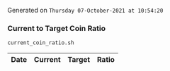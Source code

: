 Generated on `Thursday 07-October-2021 at 10:54:20`

### Current to Target Coin Ratio
`current_coin_ratio.sh`

Date|Current|Target|Ratio
---|---|---|---
